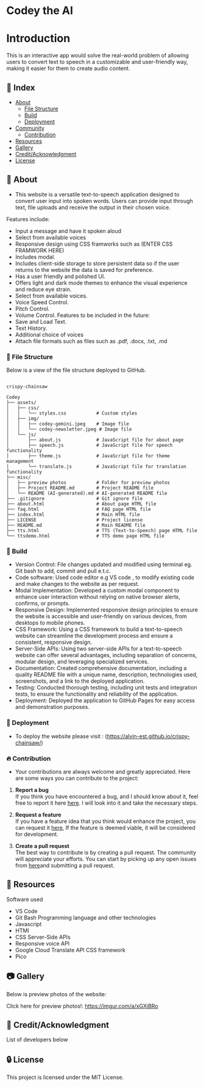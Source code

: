 # Codey the AI
# Introduction
 This is an interactive app would solve the real-world problem of allowing users to convert text to speech in a customizable and user-friendly way, making it easier for them to create audio content.


## :ledger: Index

- [About](#beginner-about)
  - [File Structure](#file_folder-file-structure)
  - [Build](#hammer-build)  
  - [Deployment](#rocket-deployment)  
- [Community](#cherry_blossom-community)
  - [Contribution](#fire-contribution)
- [Resources](#page_facing_up-resources)
- [Gallery](#camera-gallery)
- [Credit/Acknowledgment](#star2-creditacknowledgment)
- [License](#lock-license)

##  :beginner: About
- This website is a versatile text-to-speech application designed to convert user input into spoken words. Users can provide input through text, file uploads and receive the output in their chosen voice.
  

Features include:
- Input a message and have it spoken aloud
- Select from available voices
- Responsive design using CSS framworks such as (ENTER CSS FRAMWORK HERE)
- Includes modal. 
- Includes client-side storage to store persistent data so if the user returns to the website the data is saved for preference.
- Has a user friendly and polished UI.
- Offers light and dark mode themes to enhance the visual experience and reduce eye strain.
- Select from available voices.
- Voice Speed Control.
- Pitch Control.
- Volume Control.
Features to be included in the future:
- Save and Load Text.
- Text History.
- Additional choice of voices
- Attach file formats such as files such as .pdf, .docx, .txt, .md


###  :file_folder: File Structure
Below is a view of the file structure deployed to GitHub.

```plaintext

crispy-chainsaw

Codey
├── assets/
│   ├── css/
│   │   └── styles.css           # Custom styles
│   ├── img/
│   │   ├── codey-gemini.jpeg    # Image file
│   │   └── codey-newsletter.jpeg # Image file
│   └── js/
│       ├── about.js             # JavaScript file for about page
│       ├── speech.js            # JavaScript file for speech functionality
│       ├── theme.js             # JavaScript file for theme management
│       └── translate.js         # JavaScript file for translation functionality
├── misc/
│   ├── preview photos           # Folder for preview photos
│   ├── Project README.md        # Project README file
│   └── README (AI-generated).md # AI-generated README file
├── .gitignore                   # Git ignore file
├── about.html                   # About page HTML file
├── faq.html                     # FAQ page HTML file
├── index.html                   # Main HTML file
├── LICENSE                      # Project license
├── README.md                    # Main README file
├── tts.html                     # TTS (Text-to-Speech) page HTML file
└── ttsdemo.html                 # TTS demo page HTML file
```

###  :hammer: Build

- Version Control: File changes updated and modified using terminal eg. Git bash to add, commit and pull e.t.c.
- Code software: Used code editor e.g VS code , to modify existing code and make changes to the website as per request.
- Modal Implementation: Developed a custom modal component to enhance user interaction without relying on native browser alerts, confirms, or prompts.
- Responsive Design: Implemented responsive design principles to ensure the website is accessible and user-friendly on various devices, from desktops to mobile phones.
- CSS Framework: Using a CSS framework to build a text-to-speech website can streamline the development process and ensure a consistent, responsive design.
- Server-Side APIs: Using two server-side APIs for a text-to-speech website can offer several advantages, including separation of concerns, modular design, and leveraging specialized services.
- Documentation: Created comprehensive documentation, including a quality README file with a unique name, description, technologies used, screenshots, and a link to the deployed application.
- Testing: Conducted thorough testing, including unit tests and integration tests, to ensure the functionality and reliability of the application.
- Deployment: Deployed the application to GitHub Pages for easy access and demonstration purposes.


### :rocket: Deployment

- To deploy the website please visit : (https://alvin-est.github.io/crispy-chainsaw/)

 ###  :fire: Contribution

 - Your contributions are always welcome and greatly appreciated. Here are some ways you can contribute to the project:

 1. **Report a bug** <br>
 If you think you have encountered a bug, and I should know about it, feel free to report it here [here](https://github.com/alvin-est/crispy-chainsaw/issues). I will look into it and take the necessary steps.
 
 2. **Request a feature** <br>
 If you have a feature idea that you think would enhance the project, you can request it [here](https://github.com/alvin-est/crispy-chainsaw/issues), If the feature is deemed viable, it will be considered for development. 

 3. **Create a pull request** <br>
 The best way to contribute is by creating a pull request. The community will appreciate your efforts. You can start by picking up any open issues from [here](https://github.com/alvin-est/crispy-chainsaw/issues)and submitting a pull request.

##  :page_facing_up: Resources
Software used
- VS Code
- Git Bash
Programming language and other technologies 
- Javascript
- HTMl
- CSS
Server-Side APIs
- Responsive voice API
- Google Cloud Translate API
CSS framework
- Pico

##  :camera: Gallery
Below is preview photos of the website:

Click here for preview photos!: https://imgur.com/a/xGXiBRo



## :star2: Credit/Acknowledgment
List of developers below

##  :lock: License
This project is licensed under the MIT License.
